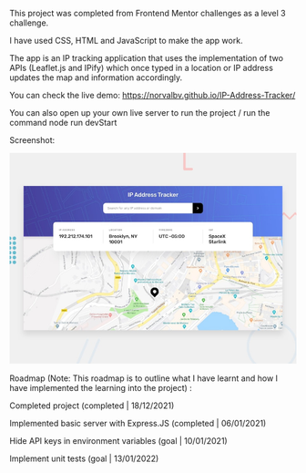 This project was completed from Frontend Mentor challenges as a level 3 challenge.

I have used CSS, HTML and JavaScript to make the app work.

The app is an IP tracking application that uses the implementation of two APIs (Leaflet.js and IPify) which once typed in a location or IP address updates the map and information accordingly.

You can check the live demo: https://norvalbv.github.io/IP-Address-Tracker/

You can also open up your own live server to run the project / run the command node run devStart

Screenshot:

![Design preview for the IP address tracker coding challenge](./design/desktop-preview.jpg)

Roadmap (Note: This roadmap is to outline what I have learnt and how I have implemented the learning into the project) :

Completed project (completed | 18/12/2021)

Implemented basic server with Express.JS (completed | 06/01/2021)

Hide API keys in environment variables (goal | 10/01/2021)

Implement unit tests (goal | 13/01/2022)